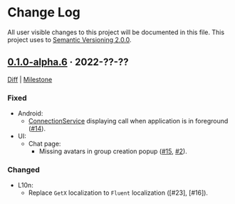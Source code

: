 Change Log
==========

All user visible changes to this project will be documented in this file. This project uses to [Semantic Versioning 2.0.0].




## [0.1.0-alpha.6] · 2022-??-??
[0.1.0-alpha.6]: /../../tree/v0.1.0-alpha.6

[Diff](/../../compare/3aa35d5bf8ba9728f54db7bf4e21425711097cda...v0.1.0-alpha.6) | [Milestone](/../../milestone/1)

### Fixed

- Android:
    - [ConnectionService] displaying call when application is in foreground ([#14]).
- UI:
    - Chat page:
        - Missing avatars in group creation popup ([#15], [#2]).

[#2]: /../../issues/2
[#14]: /../../pull/14
[#15]: /../../pull/15

### Changed

- L10n:
    - Replace `GetX` localization to `Fluent` localization ([#23], [#16]).



[ConnectionService]: https://developer.android.com/reference/android/telecom/ConnectionService
[Semantic Versioning 2.0.0]: https://semver.org
